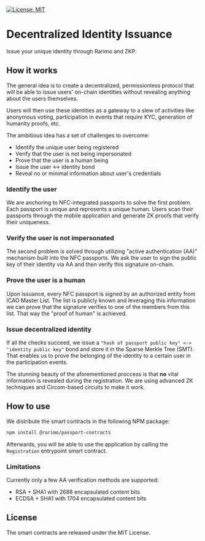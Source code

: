 [![License: MIT](https://img.shields.io/badge/License-MIT-yellow.svg)](https://opensource.org/licenses/MIT)

# Decentralized Identity Issuance

Issue your unique identity through Rarimo and ZKP.

## How it works

The general idea is to create a decentralized, permissionless protocol that will be able to issue users' on-chain identities without revealing anything about the users themselves.

Users will then use these identities as a gateway to a slew of activities like anonymous voting, participation in events that require KYC, generation of humanity proofs, etc.

The ambitious idea has a set of challenges to overcome:

- Identify the unique user being registered
- Verify that the user is not being impersonated
- Prove that the user is a human being
- Issue the user <-> identity bond
- Reveal no or minimal information about user's credentials

### Identify the user

We are anchoring to NFC-integrated passports to solve the first problem. Each passport is unique and represents a unique human. Users scan their passports through the mobile application and generate ZK proofs that verify their uniqueness.

### Verify the user is not impersonated

The second problem is solved through utilizing "active authentication (AA)" mechanism built into the NFC passports. We ask the user to sign the public key of their identity via AA and then verify this signature on-chain.

### Prove the user is a human

Upon issuance, every NFC passport is signed by an authorized entity from ICAO Master List. The list is publicly known and leveraging this information we can prove that the signature verifies to one of the members from this list. That way the "proof of human" is achieved.

### Issue decentralized identity

If all the checks succeed, we issue a `"hash of passport public key" <-> "identity public key"` bond and store it in the Sparse Merkle Tree (SMT). That enables us to prove the belonging of the identity to a certain user in the participation events.

The stunning beauty of the aforementioned proccess is that **no** vital information is revealed during the registration. We are using advanced ZK techniques and Circom-based circuits to make it work.

## How to use

We distribute the smart contracts in the following NPM package:

```bash
npm install @rarimo/passport-contracts
```

Afterwards, you will be able to use the application by calling the `Registration` entrypoint smart contract.

### Limitations

Currently only a few AA verification methods are supported:

- RSA + SHA1 with 2688 encapsulated content bits
- ECDSA + SHA1 with 1704 encapsulated content bits

## License

The smart contracts are released under the MIT License.
